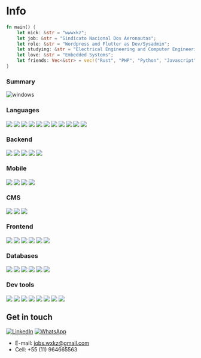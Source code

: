 <!-- 
    How you did you end up here? There is more skills I did not show you here
-->
# Info
```rust
fn main() {
    let nick: &str = "wwwxkz";
    let job: &str = "Sindicato Nacional Dos Aeronautas";
    let role: &str = "Wordpress and Flutter as Dev/Sysadmin";
    let studying: &str = "Electrical Engineering and Computer Engineering";
    let love: &str = "Embedded Systems";
    let friends: Vec<&str> = vec!("Rust", "PHP", "Python", "Javascript");
}
```

### Summary 
<!--
<img align="center" alt="windows" src="https://github-profile-summary-cards.vercel.app/api/cards/profile-details?username=wwwxkz&theme=vue"/>
<img align="center" alt="windows" src="https://github-readme-stats.vercel.app/api?username=wwwxkz"/>
<img align="center" alt="windows" src="https://hits.seeyoufarm.com/api/count/incr/badge.svg?url=https%3A%2F%2Fgithub.com%2Fwwwxkz1212%2Fhit-counter"/>
-->
<img align="center" alt="windows" src="https://github-readme-stats.vercel.app/api/top-langs/?username=wwwxkz"/>

### Languages
<div>
    <img align="center" src="https://img.shields.io/badge/PHP-777BB4?style=for-the-badge&logo=php&logoColor=white"/>
    <img align="center" src="https://img.shields.io/badge/Rust-black?style=for-the-badge&logo=rust&logoColor=#E57324"/>
    <img align="center" src="https://img.shields.io/badge/Python-3776AB?style=for-the-badge&logo=python&logoColor=white"/>
    <img align="center" src="https://img.shields.io/badge/Java-ED8B00?style=for-the-badge&logo=java&logoColor=white"/>
    <img align="center" src="https://img.shields.io/badge/JavaScript-323330?style=for-the-badge&logo=javascript&logoColor=F7DF1E"/>
    <img align="center" src="https://img.shields.io/badge/TypeScript-007ACC?style=for-the-badge&logo=typescript&logoColor=white"/>
    <img align="center" src="https://img.shields.io/badge/C-00599C?style=for-the-badge&logo=c&logoColor=white"/>
    <img align="center" src="https://img.shields.io/badge/C%2B%2B-00599C?style=for-the-badge&logo=c%2B%2B&logoColor=white"/>
    <img align="center" src="https://img.shields.io/badge/Dart-0175C2?style=for-the-badge&logo=dart&logoColor=white"/>
    <img align="center" src="https://img.shields.io/badge/Kotlin-0095D5?&style=for-the-badge&logo=kotlin&logoColor=white"/>
    <img align="center" src="https://img.shields.io/badge/Shell_Script-121011?style=for-the-badge&logo=gnu-bash&logoColor=white"/>
</div>

### Backend
<div>
    <img align="center" src="https://img.shields.io/badge/Express.js-000000?style=for-the-badge&logo=express&logoColor=white"/>
    <img align="center" src="https://img.shields.io/badge/Django-092E20?style=for-the-badge&logo=django&logoColor=white"/>
    <img align="center" src="https://img.shields.io/badge/Node.js-43853D?style=for-the-badge&logo=node.js&logoColor=white"/>
    <img align="center" src="https://img.shields.io/badge/Webpack-8DD6F9?style=for-the-badge&logo=Webpack&logoColor=white"/>
    <img align="center" src="https://img.shields.io/badge/Nginx-009639?style=for-the-badge&logo=nginx&logoColor=white"/>
</div>

### Mobile
<div>
    <img align="center" src="https://img.shields.io/badge/Material%20UI-007FFF?style=for-the-badge&logo=mui&logoColor=white"/>
    <img align="center" src="https://img.shields.io/badge/Flutter-02569B?style=for-the-badge&logo=flutter&logoColor=white"/>
    <img align="center" src="https://img.shields.io/badge/Expo-1B1F23?style=for-the-badge&logo=expo&logoColor=white"/>
    <img align="center" src="https://img.shields.io/badge/React_Native-20232A?style=for-the-badge&logo=react&logoColor=61DAFB"/>
</div>

### CMS
<div>
    <img align="center" src="https://img.shields.io/badge/Salesforce-00A1E0?style=for-the-badge&logo=Salesforce&logoColor=white"/>
    <img align="center" src="https://img.shields.io/badge/WordPress-006E93?style=for-the-badge&logo=wordpress&logoColor=white"/>
    <img align="center" src="https://img.shields.io/badge/Joomla-5091CD?style=for-the-badge&logo=joomla&logoColor=white"/>
</div>

### Frontend
<div>
    <img align="center" src="https://img.shields.io/badge/Sass-CC6699?style=for-the-badge&logo=sass&logoColor=white"/>
    <img align="center" src="https://img.shields.io/badge/HTML5-E34F26?style=for-the-badge&logo=html5&logoColor=white"/>
    <img align="center" src="https://img.shields.io/badge/Angular-DD0031?style=for-the-badge&logo=angular&logoColor=white"/>
    <img align="center" src="https://img.shields.io/badge/Vue.js-35495E?style=for-the-badge&logo=vue.js&logoColor=4FC08D"/>
    <img align="center" src="https://img.shields.io/badge/Bootstrap-563D7C?style=for-the-badge&logo=bootstrap&logoColor=white"/>
    <img align="center" src="https://img.shields.io/badge/React-20232A?style=for-the-badge&logo=react&logoColor=61DAFB"/>
</div>

### Databases
<div>
    <img align="center" src="https://img.shields.io/badge/MySQL-00000F?style=for-the-badge&logo=mysql&logoColor=white"/>
    <img align="center" src="https://img.shields.io/badge/PostgreSQL-316192?style=for-the-badge&logo=postgresql&logoColor=white"/>
    <img align="center" src="https://img.shields.io/badge/MariaDB-01529E?style=for-the-badge&logo=mariadb&logoColor=white"/>
    <img align="center" src="https://img.shields.io/badge/MongoDB-4EA94B?style=for-the-badge&logo=mongodb&logoColor=white"/>
    <img align="center" src="https://img.shields.io/badge/SQLite-07405E?style=for-the-badge&logo=sqlite&logoColor=white"/>
    <img align="center" src="https://img.shields.io/badge/Firebase-F29D0C?style=for-the-badge&logo=firebase&logoColor=white"/>
</div>

<!--
### Terminals
<div>
    <img align="center" src="https://img.shields.io/badge/powershell-5391FE?style=for-the-badge&logo=powershell&logoColor=white"/>
    <img align="center" src="https://img.shields.io/badge/GNU%20Bash-4EAA25?style=for-the-badge&logo=GNU%20Bash&logoColor=white"/>
</div>
-->

### Dev tools
<div>
    <img align="center" src="https://img.shields.io/badge/GIT-E44C30?style=for-the-badge&logo=git&logoColor=white"/>
    <img align="center" src="https://img.shields.io/badge/GitLab-330F63?style=for-the-badge&logo=gitlab&logoColor=white"/>
    <img align="center" src="https://img.shields.io/badge/Microsoft_SQL_Server-CC2927?style=for-the-badge&logo=microsoft-sql-server&logoColor=white"/>
    <img align="center" src="https://img.shields.io/badge/Xampp-F37623?style=for-the-badge&logo=xampp&logoColor=white"/>
    <img align="center" src="https://img.shields.io/badge/Docker-2CA5E0?style=for-the-badge&logo=docker&logoColor=white"/>
    <img align="center" src="https://img.shields.io/badge/Jenkins-D24939?style=for-the-badge&logo=Jenkins&logoColor=white"/>
    <img align="center" src="https://img.shields.io/badge/VirtualBox-21416b?style=for-the-badge&logo=VirtualBox&logoColor=white"/>
    <img align="center" src="https://img.shields.io/badge/VMware-231f20?style=for-the-badge&logo=VMware&logoColor=white"/>
</div>

<!--
### Systems
<div>
    <img align="center" src="https://img.shields.io/badge/mac%20os-000000?style=for-the-badge&logo=apple&logoColor=white"/>
    <img align="center" src="https://img.shields.io/badge/Linux_Mint-87CF3E?style=for-the-badge&logo=linux-mint&logoColor=white"/>
    <img align="center" src="https://img.shields.io/badge/freebsd-AB2B28?style=for-the-badge&logo=freebsd&logoColor=white"/>
    <img align="center" src="https://img.shields.io/badge/Fedora-294172?style=for-the-badge&logo=fedora&logoColor=white"/>
    <img align="center" src="https://img.shields.io/badge/Linux-FCC624?style=for-the-badge&logo=linux&logoColor=black"/>
    <img align="center" src="https://img.shields.io/badge/Debian-A81D33?style=for-the-badge&logo=debian&logoColor=white"/>
    <img align="center" src="https://img.shields.io/badge/Arch_Linux-1793D1?style=for-the-badge&logo=arch-linux&logoColor=white"/>
    <img align="center" src="https://img.shields.io/badge/Android-3DDC84?style=for-the-badge&logo=android&logoColor=white"/>
    <img align="center" src="https://img.shields.io/badge/Windows-017AD7?style=for-the-badge&logo=windows&logoColor=white"/>
</div>
-->

<!--
### Office stack
<div>
    <img align="center" src="https://img.shields.io/badge/Microsoft_Word-2B579A?style=for-the-badge&logo=microsoft-word&logoColor=white"/>
    <img align="center" src="https://img.shields.io/badge/Microsoft_SharePoint-0078D4?style=for-the-badge&logo=microsoft-sharepoint&logoColor=white"/>
    <img align="center" src="https://img.shields.io/badge/Microsoft_PowerPoint-B7472A?style=for-the-badge&logo=microsoft-powerpoint&logoColor=white"/>
    <img align="center" src="https://img.shields.io/badge/Microsoft_Office-D83B01?style=for-the-badge&logo=microsoft-office&logoColor=white"/>
    <img align="center" src="https://img.shields.io/badge/Microsoft_Excel-217346?style=for-the-badge&logo=microsoft-excel&logoColor=white"/>
    <img align="center" src="https://img.shields.io/badge/LibreOffice-18A303?style=for-the-badge&logo=LibreOffice&logoColor=white"/>
    <img align="center" src="https://img.shields.io/badge/Google%20Sheets-34A853?style=for-the-badge&logo=google-sheets&logoColor=white"/>
</div>
-->

<!--
### Data analysis
<div>
    <img align="center" src="https://img.shields.io/badge/Numpy-777BB4?style=for-the-badge&logo=numpy&logoColor=white"/>
    <img align="center" src="https://img.shields.io/badge/Pandas-2C2D72?style=for-the-badge&logo=pandas&logoColor=white"/>
</div>
-->

<!--
### Text editor; IDE
<div>
    <img align="center" src="https://img.shields.io/badge/Visual_Studio_Code-0078D4?style=for-the-badge&logo=visual%20studio%20code&logoColor=white"/>
    <img align="center" src="https://img.shields.io/badge/Visual_Studio-5C2D91?style=for-the-badge&logo=visual%20studio&logoColor=white"/>
    <img align="center" src="https://img.shields.io/badge/VIM-%2311AB00.svg?&style=for-the-badge&logo=vim&logoColor=white"/>
    <img align="center" src="https://img.shields.io/badge/VSCode-0078D4?style=for-the-badge&logo=visual%20studio%20code&logoColor=white"/>
    <img align="center" src="https://img.shields.io/badge/sublime_text-%23575757.svg?&style=for-the-badge&logo=sublime-text&logoColor=important"/>
    <img align="center" src="https://img.shields.io/badge/Notepad++-90E59A.svg?style=for-the-badge&logo=notepad%2B%2B&logoColor=black"/>
    <img align="center" src="https://img.shields.io/badge/NeoVim-%2357A143.svg?&style=for-the-badge&logo=neovim&logoColor=white"/>
</div>
-->

<!--
### Team work
<div>
    <img align="center" src="https://img.shields.io/badge/TeamSpeak-2580C3?style=for-the-badge&logo=teamspeak&logoColor=white"/>
    <img align="center" src="https://img.shields.io/badge/Skype-00AFF0?style=for-the-badge&logo=skype&logoColor=white"/>
    <img align="center" src="https://img.shields.io/badge/Slack-4A154B?style=for-the-badge&logo=slack&logoColor=white"/>
    <img align="center" src="https://img.shields.io/badge/Microsoft_Teams-6264A7?style=for-the-badge&logo=microsoft-teams&logoColor=white"/>
    <img align="center" src="https://img.shields.io/badge/Google%20Meet-00897B?style=for-the-badge&logo=google-meet&logoColor=white"/>
    <img align="center" src="https://img.shields.io/badge/Discord-5865F2?style=for-the-badge&logo=discord&logoColor=white"/>
    <img align="center" src="https://img.shields.io/badge/Gmail-D14836?style=for-the-badge&logo=gmail&logoColor=white"/>
    <img align="center" src="https://img.shields.io/badge/ProtonMail-8B89CC?style=for-the-badge&logo=protonmail&logoColor=white"/>
    <img align="center" src="https://img.shields.io/badge/Signal-%23039BE5.svg?&style=for-the-badge&logo=Signal&logoColor=white"/>
    <img align="center" src="https://img.shields.io/badge/Telegram-2CA5E0?style=for-the-badge&logo=telegram&logoColor=white"/>
</div>
-->

<!--
### Learning
<div>
    <img align="center" src="https://img.shields.io/badge/MDN_Web_Docs-black?style=for-the-badge&logo=mdnwebdocs&logoColor=white"/>
    <img align="center" src="https://img.shields.io/badge/Khan%20Academy-14BF96?style=for-the-badge&logo=Khan%20Academy&logoColor=white"/>
    <img align="center" src="https://img.shields.io/badge/freecodecamp-27273D?style=for-the-badge&logo=freecodecamp&logoColor=white"/>
    <img align="center" src="https://img.shields.io/badge/Edx-193A3E?style=for-the-badge&logo=edx&logoColor=white"/>
    <img align="center" src="https://img.shields.io/badge/Duolingo-58CC02?style=for-the-badge&logo=Duolingo&logoColor=white"/>
    <img align="center" src="https://img.shields.io/badge/Coursera-0056D2?style=for-the-badge&logo=Coursera&logoColor=white"/>
    <img align="center" src="https://img.shields.io/badge/Medium-12100E?style=for-the-badge&logo=medium&logoColor=white"/>
</div>
-->

<!--
### Design
<div>
    <img align="center" src="https://img.shields.io/badge/gimp-5C5543?style=for-the-badge&logo=gimp&logoColor=white"/>
    <img align="center" src="https://img.shields.io/badge/Inkscape-000000?style=for-the-badge&logo=Inkscape&logoColor=white"/>
    <img align="center" src="https://img.shields.io/badge/Krita-203759?style=for-the-badge&logo=krita&logoColor=EEF37B"/>
    <img align="center" src="https://img.shields.io/badge/Canva-%2300C4CC.svg?&style=for-the-badge&logo=Canva&logoColor=white"/>
    <img align="center" src="https://img.shields.io/badge/Figma-F24E1E?style=for-the-badge&logo=figma&logoColor=white"/>
</div>
-->

<!--
### 3D; Game development
<div>
    <img align="center" src="https://img.shields.io/badge/blender-%23F5792A.svg?style=for-the-badge&logo=blender&logoColor=white"/>
    <img align="center" src="https://img.shields.io/badge/Unity-100000?style=for-the-badge&logo=unity&logoColor=white"/>
</div>
-->

<!--
### Blockchain
<div>
    <img align="center" src="https://img.shields.io/badge/monero-FF6600?style=for-the-badge&logo=monero&logoColor=white"/>
    <img align="center" src="https://img.shields.io/badge/Bitcoin-000000?style=for-the-badge&logo=bitcoin&logoColor=white"/>
</div>
-->

<!--
### Desktop
<img align="center" src="https://img.shields.io/badge/Qt-41CD52?style=for-the-badge&logo=qt&logoColor=white"/>
-->

## Get in touch
  
[![LinkedIn](https://img.shields.io/badge/LinkedIn-0077B5?style=for-the-badge&logo=linkedin&logoColor=white)](https://www.linkedin.com/in/marcelo-rodrigues-campos-5b338418a/)
[![WhatsApp](https://img.shields.io/badge/WhatsApp-25D366?style=for-the-badge&logo=whatsapp&logoColor=white)](https://wa.me/qr/PIHXQ4KWAXMVP1)
  
  
- E-mail: jobs.wxkz@gmail.com
- Cell: +55 (11) 964665563
